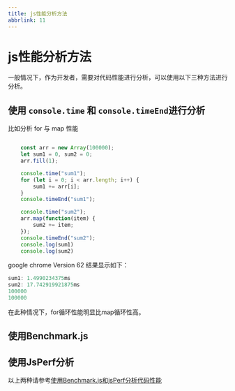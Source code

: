 ```yaml
---
title: js性能分析方法
abbrlink: 11
---
```

# js性能分析方法

一般情况下，作为开发者，需要对代码性能进行分析，可以使用以下三种方法进行分析。

## 使用 `console.time` 和 `console.timeEnd`进行分析
比如分析 for 与 map 性能

```javascript

    const arr = new Array(100000);
    let sum1 = 0, sum2 = 0;
    arr.fill(1);

    console.time("sum1");
    for (let i = 0; i < arr.length; i++) {
        sum1 += arr[i];
    }
    console.timeEnd("sum1");

    console.time("sum2");
    arr.map(function(item) {
        sum2 += item;
    });
    console.timeEnd("sum2");
    console.log(sum1)
    console.log(sum2)

```

google chrome Version 62 结果显示如下：
```javascript
sum1: 1.4990234375ms
sum2: 17.742919921875ms
100000
100000
```

在此种情况下，for循环性能明显比map循环性高。

## 使用Benchmark.js

## 使用JsPerf分析

以上两种请参考[使用Benchmark.js和jsPerf分析代码性能](https://segmentfault.com/a/1190000003486676)






